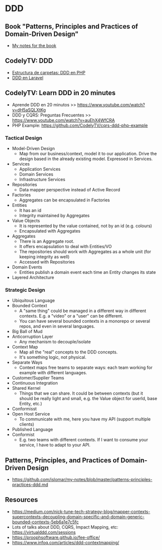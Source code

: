 # DDD

## Book "Patterns, Principles and Practices of Domain-Driven Design"
* [My notes for the book](patterns-principles-practices-ddd.md)

## CodelyTV: DDD
* [Estructura de carpetas: DDD en PHP](https://www.youtube.com/watch?v=UFnABp2s8Y0)
* [DDD en Laravel](https://www.youtube.com/watch?v=EInyOtPra44)


## CodelyTV: Learn DDD in 20 minutes
* Aprende DDD en 20 minutos >> https://www.youtube.com/watch?v=dH5aSQLXtKg
* DDD y CQRS: Preguntas Frecuentes >> https://www.youtube.com/watch?v=auEhX4WfCRA
* PHP Example: https://github.com/CodelyTV/cqrs-ddd-php-example

### Tactical Design
* Model-Driven Design
  - Map from our business/context, model it to our application. Drive the design based in the already existing model. Expressed in Services.
* Services
    - Application Services
    - Domain Services
    - Infrastructure Services
* Repositories
    - Data mapper perspective instead of Active Record
* Factories
    - Aggregates can be encapsulated in Factories
* Entities
    - It has an id
    - Integrity maintained by Aggregates
* Value Objects
    - It is represented by the value contained, not by an id (e.g. colours)
    - Encapsulated with Aggregates
* Aggregates
    - There is an Aggregate root.
    - It offers encapsulation to deal with Entities/VO
    - The repositories should work with Aggregates as a whole unit (for keeping integrity as well)
    - Accessed with Repositories
* Domain Events
    - Entities publish a domain event each time an Entity changes its state
* Layered Architecture 

### Strategic Design
* Ubiquitous Language
* Bounded Context
    - A "same thing" could be managed in a different way in different contexts. E.g. a "video" or a "user" can be different.
    - You can have several bounded contexts in a monorepo or several repos, and even in several languages.
* Big Ball of Mud
* Anticorruption Layer
    - Any mechanism to decouple/isolate
* Context Map
    - Map all the "real" concepts to the DDD concepts.
    - It's something logic, not physical.
* Separate Ways
    - Context maps free teams to separate ways: each team working for example with different languages.
* Customer/Supplier Teams
* Continuous Integration
* Shared Kernel
    - Things that we can share. It could be between contexts (but it should be really light and small, e.g. the Value object for userId, base Entity, etc.)
* Conformisst
* Open Host Service
    - To communicate with me, here you have my API (support multiple clients)
* Published Language
* Conformist
    - E.g. two teams with different contexts. If I want to consume your service, I have to adapt to your API.


## Patterns, Principles, and Practices of Domain-Driven Design
* https://github.com/islomar/my-notes/blob/master/patterns-principles-practices-ddd.md

## Resources
* https://medium.com/nick-tune-tech-strategy-blog/mapper-contexts-supercontexts-decoupling-domain-specific-and-domain-generic-bounded-contexts-5eb6a1e7c5fc
* Lots of talks about DDD, CQRS, Impact Mapping, etc: https://virtualddd.com/sessions
* https://proophsoftware.github.io/fee-office/
* https://www.infoq.com/articles/ddd-contextmapping/
